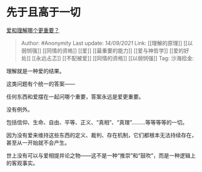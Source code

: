# 先于且高于一切
[爱和理解哪个更重要？](https://www.zhihu.com/question/40017710/answer/2115880457)

> Author: #Anonymity
> Last update: *14/09/2021*
> Link: [[理解的原理]] [[以弱悯强]] [[同情的资格]] [[爱]] [[最重要的能力]] [[爱与神哲学]] [[爱的好处]] [[永远忐忑]] [[不配被爱]] [[同情的资格]] [[以弱悯强]]
> Tag:
> 沙海拾金:

理解就是一种爱的结果。

这类问题有个统一的答案——

任何东西和爱摆在一起问哪个重要，答案永远是爱更重要。

没有例外。

包括信仰、生命、自由、平等、正义、“真相”、“真理”………等等等等的一切。

因为没有爱来维持这些东西的定义、裁判、存在机制，它们都根本无法持续存在，甚至从一开始就不会产生。

世上没有可以与爱相提并论之物——这不是一种“推崇”和“鼓吹”，而是一种逻辑上的客观事实。
